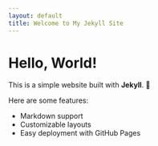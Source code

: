 ```yaml
---
layout: default
title: Welcome to My Jekyll Site
---
```


# Hello, World!
This is a simple website built with **Jekyll**. 🎉

Here are some features:
- Markdown support
- Customizable layouts
- Easy deployment with GitHub Pages